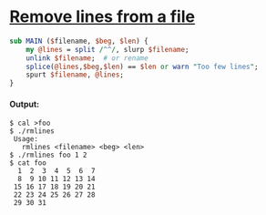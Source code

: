 [1]: https://rosettacode.org/wiki/Remove_lines_from_a_file

# [Remove lines from a file][1]

```perl
sub MAIN ($filename, $beg, $len) {
    my @lines = split /^^/, slurp $filename;
    unlink $filename;  # or rename
    splice(@lines,$beg,$len) == $len or warn "Too few lines";
    spurt $filename, @lines;
}
```

#### Output:
```
$ cal >foo
$ ./rmlines
 Usage:
   rmlines <filename> <beg> <len>
$ ./rmlines foo 1 2
$ cat foo
  1  2  3  4  5  6  7  
  8  9 10 11 12 13 14  
 15 16 17 18 19 20 21  
 22 23 24 25 26 27 28  
 29 30 31
```